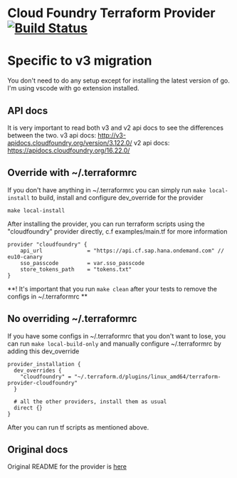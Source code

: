 # Cloud Foundry Terraform Provider [![Build Status](https://travis-ci.org/cloudfoundry-community/terraform-provider-cloudfoundry.svg?branch=master)](https://travis-ci.org/cloudfoundry-community/terraform-provider-cloudfoundry)

# Specific to v3 migration
You don't need to do any setup except for installing the latest version of go. I'm using vscode with go extension installed.

## API docs
It is very important to read both v3 and v2 api docs to see the differences between the two.
v3 api docs: http://v3-apidocs.cloudfoundry.org/version/3.122.0/
v2 api docs: https://apidocs.cloudfoundry.org/16.22.0/

## Override with ~/.terraformrc
If you don't have anything in ~/.terraformrc you can simply run `make local-install` to build, install and configure dev_override for the provider
```shell
make local-install
```
After installing the provider, you can run terraform scripts using the "cloudfoundry" provider directly, c.f examples/main.tf for more information
```HCL
provider "cloudfoundry" {
    api_url              = "https://api.cf.sap.hana.ondemand.com" // eu10-canary
    sso_passcode         = var.sso_passcode
    store_tokens_path    = "tokens.txt"
}
```

**! It's important that you run `make clean` after your tests to remove the configs in ~/.terraformrc **

## No overriding ~/.terraformrc
If you have some configs in ~/.terraformrc that you don't want to lose, you can run `make local-build-only` and manually configure ~/.terraformrc by adding this dev_override
```config
provider_installation {
  dev_overrides {
    "cloudfoundry" = "~/.terraform.d/plugins/linux_amd64/terraform-provider-cloudfoundry"
  }

  # all the other providers, install them as usual
  direct {}
}
```
After you can run tf scripts as mentioned above.

Original docs
-------------
Original README for the provider is [here](https://github.com/cloudfoundry-community/terraform-provider-cloudfoundry)
